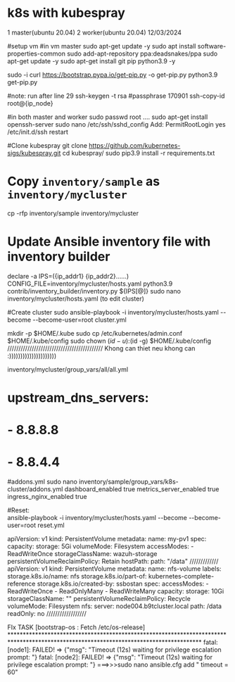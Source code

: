 # k8s with kubespray
1 master(ubuntu 20.04)
2 worker(ubuntu 20.04)
12/03/2024


#setup vm
#in vm master
sudo apt-get update -y
sudo apt install software-properties-common
sudo add-apt-repository ppa:deadsnakes/ppa
sudo apt-get update -y
sudo apt-get install git pip python3.9 -y

sudo -i
curl https://bootstrap.pypa.io/get-pip.py -o get-pip.py
python3.9 get-pip.py

#note: run after line 29
ssh-keygen -t rsa
#passphrase 170901
ssh-copy-id root@{ip_node}

#in both master and worker
sudo passwd root
....
sudo apt-get install openssh-server
sudo nano /etc/ssh/sshd_config
Add: PermitRootLogin yes
/etc/init.d/ssh restart

#Clone kubespray
git clone https://github.com/kubernetes-sigs/kubespray.git
cd kubespray/
sudo pip3.9 install -r requirements.txt

# Copy ``inventory/sample`` as ``inventory/mycluster``
cp -rfp inventory/sample inventory/mycluster

# Update Ansible inventory file with inventory builder
declare -a IPS=({ip_addr1} {ip_addr2}......)
CONFIG_FILE=inventory/mycluster/hosts.yaml python3.9 contrib/inventory_builder/inventory.py ${IPS[@]}
sudo nano inventory/mycluster/hosts.yaml (to edit cluster)

#Create cluster
sudo ansible-playbook -i inventory/mycluster/hosts.yaml  --become --become-user=root cluster.yml

mkdir -p $HOME/.kube
sudo cp /etc/kubernetes/admin.conf $HOME/.kube/config
sudo chown $(id -u):$(id -g) $HOME/.kube/config
///////////////////////////////////////////
Khong can thiet neu khong can :)))))))))))))))))))))

inventory/mycluster/group_vars/all/all.yml
# upstream_dns_servers:
#   - 8.8.8.8
#   - 8.8.4.4
#addons.yml
sudo nano inventory/sample/group_vars/k8s-cluster/addons.yml
  dashboard_enabled true
  metrics_server_enabled true
  ingress_nginx_enabled true


#Reset:   
ansible-playbook -i inventory/mycluster/hosts.yaml  --become --become-user=root reset.yml


apiVersion: v1
kind: PersistentVolume
metadata:
  name: my-pv1
spec: 
  capacity: 
    storage: 5Gi
  volumeMode: Filesystem
  accessModes:
    - ReadWriteOnce
  storageClassName: wazuh-storage
  persistentVolumeReclaimPolicy: Retain
  hostPath:
    path: "/data"
/////////////
apiVersion: v1
kind: PersistentVolume
metadata:
  name: nfs-volume
  labels:
    storage.k8s.io/name: nfs
    storage.k8s.io/part-of: kubernetes-complete-reference
    storage.k8s.io/created-by: ssbostan
spec:
  accessModes:
    - ReadWriteOnce
    - ReadOnlyMany
    - ReadWriteMany
  capacity:
    storage: 10Gi
  storageClassName: ""
  persistentVolumeReclaimPolicy: Recycle
  volumeMode: Filesystem
  nfs:
    server: node004.b9tcluster.local
    path: /data
    readOnly: no
    //////////////////
  
FIx TASK [bootstrap-os : Fetch /etc/os-release] **************************************************************************************************************************************
fatal: [node1]: FAILED! => {"msg": "Timeout (12s) waiting for privilege escalation prompt: "}
fatal: [node2]: FAILED! => {"msg": "Timeout (12s) waiting for privilege escalation prompt: "}
===>>>sudo nano ansible.cfg
add " timeout = 60"

